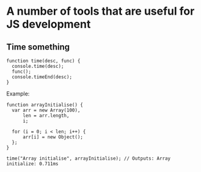 # A number of tools that are useful for JS development

## Time something

```
function time(desc, func) {
  console.time(desc);
  func();
  console.timeEnd(desc);
}
```

Example:

```
function arrayInitialise() {
  var arr = new Array(100),
      len = arr.length,
      i;
  
  for (i = 0; i < len; i++) {
      arr[i] = new Object();
  };
}

time("Array initialise", arrayInitialise); // Outputs: Array initialize: 0.711ms
```
